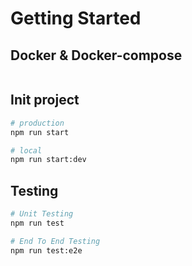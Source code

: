 # Getting Started


## Docker & Docker-compose
```bash
```

## Init project
```bash
# production
npm run start

# local
npm run start:dev
```

## Testing
```bash
# Unit Testing
npm run test

# End To End Testing
npm run test:e2e
```